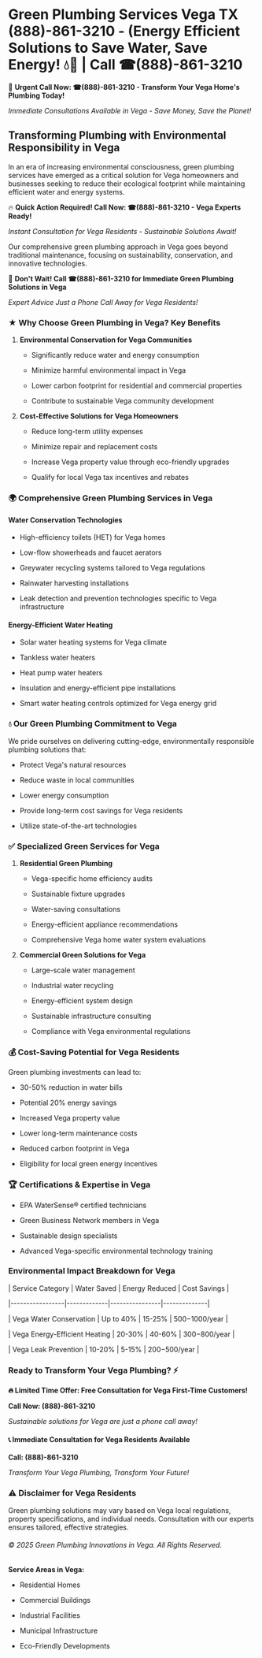 # Green Plumbing Services Vega TX (888)-861-3210 - (Energy Efficient Solutions to Save Water, Save Energy! 💧🌿 | Call ☎(888)-861-3210

🚨 **Urgent Call Now: ☎(888)-861-3210 - Transform Your Vega Home's Plumbing Today!**
*Immediate Consultations Available in Vega - Save Money, Save the Planet!*

## Transforming Plumbing with Environmental Responsibility in Vega

In an era of increasing environmental consciousness, green plumbing services have emerged as a critical solution for Vega homeowners and businesses seeking to reduce their ecological footprint while maintaining efficient water and energy systems. 

🔥 **Quick Action Required! Call Now: ☎(888)-861-3210 - Vega Experts Ready!**
*Instant Consultation for Vega Residents - Sustainable Solutions Await!*

Our comprehensive green plumbing approach in Vega goes beyond traditional maintenance, focusing on sustainability, conservation, and innovative technologies.

🚨 **Don't Wait! Call ☎(888)-861-3210 for Immediate Green Plumbing Solutions in Vega**
*Expert Advice Just a Phone Call Away for Vega Residents!*

### ★ Why Choose Green Plumbing in Vega? Key Benefits

1. **Environmental Conservation for Vega Communities** 
   - Significantly reduce water and energy consumption
   - Minimize harmful environmental impact in Vega
   - Lower carbon footprint for residential and commercial properties
   - Contribute to sustainable Vega community development

2. **Cost-Effective Solutions for Vega Homeowners** 
   - Reduce long-term utility expenses
   - Minimize repair and replacement costs
   - Increase Vega property value through eco-friendly upgrades
   - Qualify for local Vega tax incentives and rebates

### 🌍 Comprehensive Green Plumbing Services in Vega

#### Water Conservation Technologies
- High-efficiency toilets (HET) for Vega homes
- Low-flow showerheads and faucet aerators
- Greywater recycling systems tailored to Vega regulations
- Rainwater harvesting installations
- Leak detection and prevention technologies specific to Vega infrastructure

#### Energy-Efficient Water Heating
- Solar water heating systems for Vega climate
- Tankless water heaters
- Heat pump water heaters
- Insulation and energy-efficient pipe installations
- Smart water heating controls optimized for Vega energy grid

### 💧 Our Green Plumbing Commitment to Vega

We pride ourselves on delivering cutting-edge, environmentally responsible plumbing solutions that:
- Protect Vega's natural resources
- Reduce waste in local communities
- Lower energy consumption
- Provide long-term cost savings for Vega residents
- Utilize state-of-the-art technologies

### ✅ Specialized Green Services for Vega

1. **Residential Green Plumbing**
   - Vega-specific home efficiency audits
   - Sustainable fixture upgrades
   - Water-saving consultations
   - Energy-efficient appliance recommendations
   - Comprehensive Vega home water system evaluations

2. **Commercial Green Solutions for Vega**
   - Large-scale water management
   - Industrial water recycling
   - Energy-efficient system design
   - Sustainable infrastructure consulting
   - Compliance with Vega environmental regulations

### 💰 Cost-Saving Potential for Vega Residents

Green plumbing investments can lead to:
- 30-50% reduction in water bills
- Potential 20% energy savings
- Increased Vega property value
- Lower long-term maintenance costs
- Reduced carbon footprint in Vega
- Eligibility for local green energy incentives

### 🏆 Certifications & Expertise in Vega

- EPA WaterSense® certified technicians
- Green Business Network members in Vega
- Sustainable design specialists
- Advanced Vega-specific environmental technology training

### Environmental Impact Breakdown for Vega

| Service Category | Water Saved | Energy Reduced | Cost Savings |
|-----------------|-------------|----------------|--------------|
| Vega Water Conservation | Up to 40% | 15-25% | $500-$1000/year |
| Vega Energy-Efficient Heating | 20-30% | 40-60% | $300-$800/year |
| Vega Leak Prevention | 10-20% | 5-15% | $200-$500/year |

### Ready to Transform Your Vega Plumbing? ⚡

**🔥 Limited Time Offer: Free Consultation for Vega First-Time Customers!**

**Call Now: (888)-861-3210**
*Sustainable solutions for Vega are just a phone call away!*

#### 📞 Immediate Consultation for Vega Residents Available

**Call: (888)-861-3210**
*Transform Your Vega Plumbing, Transform Your Future!*

### ⚠️ Disclaimer for Vega Residents

Green plumbing solutions may vary based on Vega local regulations, property specifications, and individual needs. Consultation with our experts ensures tailored, effective strategies.

###### © 2025 Green Plumbing Innovations in Vega. All Rights Reserved.

**Service Areas in Vega:** 
- Residential Homes
- Commercial Buildings
- Industrial Facilities
- Municipal Infrastructure
- Eco-Friendly Developments